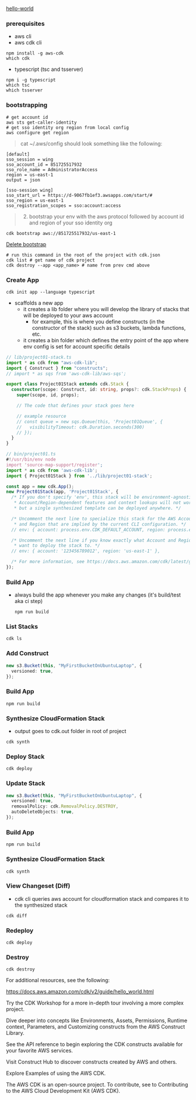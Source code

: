 [hello-world](https://docs.aws.amazon.com/cdk/v2/guide/hello_world.html)

### prerequisites

- aws cli
- aws cdk cli

```shell
npm install -g aws-cdk
which cdk
```

- typescript (tsc and tsserver)

```shell
npm i -g typescript
which tsc
which tsserver
```

### bootstrapping

```shell
# get account id
aws sts get-caller-identity
# get sso identity org region from local config
aws configure get region
```

> cat ~/.aws/config should look something like the following:

```shell
[default]
sso_session = wing
sso_account_id = 851725517932
sso_role_name = AdministratorAccess
region = us-east-1
output = json

[sso-session wing]
sso_start_url = https://d-9067fb1ef3.awsapps.com/start/#
sso_region = us-east-1
sso_registration_scopes = sso:account:access
```

> 2. bootstrap your env with the aws protocol followed by account id and region of your sso identity org

```shell
cdk bootstrap aws://851725517932/us-east-1
```

[ Delete bootstrap](https://chat.openai.com/c/38e3c864-248a-445a-867a-5c9497ebd54b)

```shell
# run this command in the root of the project with cdk.json
cdk list # get name of cdk project
cdk destroy --app <app_name> # name from prev cmd above
```

### Create App

```shell
cdk init app --language typescript
```

- scaffolds a new app
  - it creates a lib folder where you will develop the library of stacks that will be deployed to your aws account
    - for example, this is where you define constructs (in the constructor of the stack) such as s3 buckets, lambda functions, etc.
  - it creates a bin folder which defines the entry point of the app where env config is set for account specific details

```typescript
// lib/project01-stack.ts
import * as cdk from "aws-cdk-lib";
import { Construct } from "constructs";
// import * as sqs from 'aws-cdk-lib/aws-sqs';

export class Project01Stack extends cdk.Stack {
  constructor(scope: Construct, id: string, props?: cdk.StackProps) {
    super(scope, id, props);

    // The code that defines your stack goes here

    // example resource
    // const queue = new sqs.Queue(this, 'Project01Queue', {
    //   visibilityTimeout: cdk.Duration.seconds(300)
    // });
  }
}
```

```typescript
// bin/project01.ts
#!/usr/bin/env node
import 'source-map-support/register';
import * as cdk from 'aws-cdk-lib';
import { Project01Stack } from '../lib/project01-stack';

const app = new cdk.App();
new Project01Stack(app, 'Project01Stack', {
  /* If you don't specify 'env', this stack will be environment-agnostic.
   * Account/Region-dependent features and context lookups will not work,
   * but a single synthesized template can be deployed anywhere. */

  /* Uncomment the next line to specialize this stack for the AWS Account
   * and Region that are implied by the current CLI configuration. */
  // env: { account: process.env.CDK_DEFAULT_ACCOUNT, region: process.env.CDK_DEFAULT_REGION },

  /* Uncomment the next line if you know exactly what Account and Region you
   * want to deploy the stack to. */
  // env: { account: '123456789012', region: 'us-east-1' },

  /* For more information, see https://docs.aws.amazon.com/cdk/latest/guide/environments.html */
});
```

### Build App

- always build the app whenever you make any changes (it's build/test aka ci step)

  ```shell
  npm run build
  ```

### List Stacks

```shell
cdk ls
```

### Add Construct

```typescript
new s3.Bucket(this, "MyFirstBucketOnUbuntuLaptop", {
  versioned: true,
});
```

### Build App

```shell
npm run build
```

### Synthesize CloudFormation Stack

- output goes to cdk.out folder in root of project

```shell
cdk synth
```

### Deploy Stack

```shell
cdk deploy
```

### Update Stack

```typescript
new s3.Bucket(this, "MyFirstBucketOnUbuntuLaptop", {
  versioned: true,
  removalPolicy: cdk.RemovalPolicy.DESTROY,
  autoDeleteObjects: true,
});
```

### Build App

```shell
npm run build
```

### Synthesize CloudFormation Stack

```shell
cdk synth
```

### View Changeset (Diff)

- cdk cli queries aws account for cloudformation stack and compares it to the synthesized stack

```shell
cdk diff
```

### Redeploy

```shell
cdk deploy
```

### Destroy

```shell
cdk destroy
```

For additional resources, see the following:

https://docs.aws.amazon.com/cdk/v2/guide/hello_world.html

Try the CDK Workshop for a more in-depth tour involving a more complex project.

Dive deeper into concepts like Environments, Assets, Permissions, Runtime context, Parameters, and Customizing constructs from the AWS Construct Library.

See the API reference to begin exploring the CDK constructs available for your favorite AWS services.

Visit Construct Hub to discover constructs created by AWS and others.

Explore Examples of using the AWS CDK.

The AWS CDK is an open-source project. To contribute, see to Contributing to the AWS Cloud Development Kit (AWS CDK).
